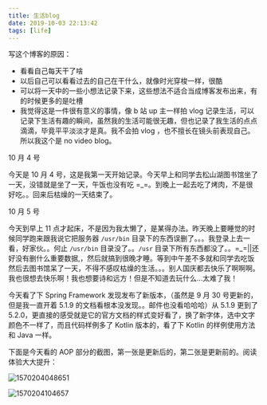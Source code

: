 ```yaml
---
title: 生活blog
date: 2019-10-03 22:13:42
tags: [life]
---
```


写这个博客的原因：

- 看看自己每天干了啥
- 以后自己可以看看过去的自己在干什么，就像时光穿梭一样，很酷
- 可以将一天中的一些小想法记录下来，这些想法不适合当成博客发布出来，有的时候更多的是吐槽
- 我觉得这是一件很有意义的事情，像 b 站 up 主一样拍 vlog 记录生活，可以记录下生活有趣的瞬间，虽然我的生活可能很无趣，但也记录了我生活的点点滴滴，毕竟平平淡淡才是真。我不会拍 vlog ，也不擅长在镜头前表现自己。所以我这个是 no video blog。

10 月 4 号

今天是 10 月 4 号，这是我第一天开始记录。今天早上和同学去松山湖图书馆坐了一天，没错就是坐了一天，午饭也没有吃 =_=。到晚上一起去吃了烤肉，不是很好吃。。回来后枯燥的一天结束了。

10 月 5 号

今天到早上 11 点才起床，不是因为我太懒了，是某得办法。昨天晚上要睡觉的时候同学跑来跟我说它把服务器 `/usr/bin` 目录下的东西误删了。。。我登录上去一看，好家伙。。何止 `/usr/bin` 目录没了。。`/usr` 目录下所有东西都没了。。=_=||还好没有删什么重要数据,，然后就搞到很晚才睡。等到中午差不多就和同学去吃饭然后去图书馆呆了一天，不得不感叹枯燥的生活。。。别人国庆都去快乐了啊啊啊。我也很想去快乐啊！我也想要诗和远方！但是不知道去玩什么...太难了我！

今天看了下 Spring Framework 发现发布了新版本，（虽然是 9 月 30 号更新的，但是我一直开着 5.1.9 的文档看根本没发现。。邮件也没看哈哈哈）从 5.1.9 更到了 5.2.0，更直接的感受就是它的官方文档的样式变好看了，换了新字体，选中文字颜色不一样了，而且代码样例多了 Kotlin 版本的，看了下 Kotlin 的样例使用方法和 Java 一样。

下面是今天看的 AOP 部分的截图，第一张是更新后的，第二张是更新前的。阅读体验大大提升：

![1570204048651](1570204048651.png)

![1570204104657](1570204104657.png)